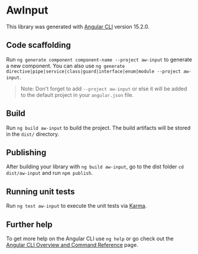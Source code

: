 # AwInput

This library was generated with [Angular CLI](https://github.com/angular/angular-cli) version 15.2.0.

## Code scaffolding

Run `ng generate component component-name --project aw-input` to generate a new component. You can also use `ng generate directive|pipe|service|class|guard|interface|enum|module --project aw-input`.
> Note: Don't forget to add `--project aw-input` or else it will be added to the default project in your `angular.json` file. 

## Build

Run `ng build aw-input` to build the project. The build artifacts will be stored in the `dist/` directory.

## Publishing

After building your library with `ng build aw-input`, go to the dist folder `cd dist/aw-input` and run `npm publish`.

## Running unit tests

Run `ng test aw-input` to execute the unit tests via [Karma](https://karma-runner.github.io).

## Further help

To get more help on the Angular CLI use `ng help` or go check out the [Angular CLI Overview and Command Reference](https://angular.io/cli) page.
